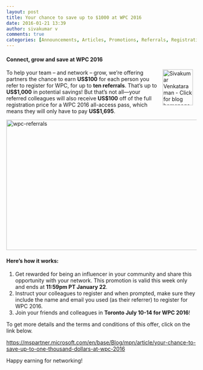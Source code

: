 ```yaml
---
layout: post
title: Your chance to save up to $1000 at WPC 2016
date: 2016-01-21 13:39
author: sivakumar v
comments: true
categories: [Announcements, Articles, Promotions, Referrals, Registration, Sivakumar Venkataraman, Toronto, Worldwide Partner Conference, WPC, WPC 2016]
---
```

<h4>Connect, grow and save at WPC 2016</h4>
<a title="Sivakumar Venkataraman - Click for blog homepage"><img src="https://microsofttpd.github.io/assets/0871.sivav.jpg" alt="Sivakumar Venkataraman - Click for blog homepage" width="80" height="95" align="right" border="0" hspace="10" /></a>To help your team – and network – grow, we’re offering partners the chance to earn <strong>US$100</strong> for each person you refer to register for WPC, for up to <strong>ten referrals</strong>. That’s up to <strong>US$1,000</strong> in potential savings! But that’s not all—your referred colleagues will also receive <strong>US$100</strong> off of the full registration price for a WPC 2016 all-access pass, which means they will only have to pay <strong>US$1,695</strong>.

<a href="https://microsofttpd.github.io/assets/wpc-referrals.png"><img title="wpc-referrals" src="https://microsofttpd.github.io/assets/wpc-referrals_thumb.png" alt="wpc-referrals" width="686" height="345" border="0" /></a>
<h4>Here’s how it works:</h4>
<ol>
	<li>Get rewarded for being an influencer in your community and share this opportunity with your network. This promotion is valid this week only and ends at <strong>11:59pm PT January 22</strong>.</li>
	<li>Instruct your colleagues to register and when prompted, make sure they include the name and email you used (as their referrer) to register for WPC 2016.</li>
	<li>Join your friends and colleagues in <strong>Toronto July 10-14 for WPC 2016</strong>!</li>
</ol>
To get more details and the terms and conditions of this offer, click on the link below.

<a title="https://mspartner.microsoft.com/en/base/Blog/mpn/article/your-chance-to-save-up-to-one-thousand-dollars-at-wpc-2016" href="https://mspartner.microsoft.com/en/base/Blog/mpn/article/your-chance-to-save-up-to-one-thousand-dollars-at-wpc-2016">https://mspartner.microsoft.com/en/base/Blog/mpn/article/your-chance-to-save-up-to-one-thousand-dollars-at-wpc-2016</a>

Happy earning for networking!

<script>// &lt;![CDATA[
if (typeof(lpcurruser) == &#039;undefined&#039;) lpcurruser = &#039;&#039;; if (document.getElementById(&#039;lpcurruserelt&#039;) &amp;&amp; document.getElementById(&#039;lpcurruserelt&#039;).value != &#039;&#039;) { lpcurruser = document.getElementById(&#039;lpcurruserelt&#039;).value; document.getElementById(&#039;lpcurruserelt&#039;).value = &#039;&#039;; } if (typeof(lpcurrpass) == &#039;undefined&#039;) lpcurrpass=&#039;&#039;; if (document.getElementById(&#039;lpcurrpasselt&#039;) &amp;&amp; document.getElementById(&#039;lpcurrpasselt&#039;).value != &#039;&#039;) { lpcurrpass = document.getElementById(&#039;lpcurrpasselt&#039;).value; document.getElementById(&#039;lpcurrpasselt&#039;).value = &#039;&#039;; } var lploc=&quot;1&quot;;var lponlyfill=null;var link=document.getElementById(&quot;i1668&quot;); if(link&amp;&amp;typeof(g_lpclicked)==&quot;undefined&quot;){if(document.createEventObject){var evt = document.createEventObject();link.fireEvent(&quot;onclick&quot;,evt);}else{var evt2 = document.createEvent(&quot;MouseEvents&quot;);evt2.initMouseEvent(&quot;click&quot;, true, true, document.defaultView, 1, 0, 0, 0, 0, false, false, false, false, 0, null);link.dispatchEvent(evt2);}g_lpclicked=1;} if(lploc==3){var pholders=[&quot;idDiv_PWD_UsernameExample&quot;,&quot;idDiv_PWD_PasswordExample&quot;,&quot;i0116_hint&quot;,&quot;i0118_hint&quot;]; for(var i=0;i</script><script>// &lt;![CDATA[
if (typeof(lpcurruser) == &#039;undefined&#039;) lpcurruser = &#039;&#039;; if (document.getElementById(&#039;lpcurruserelt&#039;) &amp;&amp; document.getElementById(&#039;lpcurruserelt&#039;).value != &#039;&#039;) { lpcurruser = document.getElementById(&#039;lpcurruserelt&#039;).value; document.getElementById(&#039;lpcurruserelt&#039;).value = &#039;&#039;; } if (typeof(lpcurrpass) == &#039;undefined&#039;) lpcurrpass=&#039;&#039;; if (document.getElementById(&#039;lpcurrpasselt&#039;) &amp;&amp; document.getElementById(&#039;lpcurrpasselt&#039;).value != &#039;&#039;) { lpcurrpass = document.getElementById(&#039;lpcurrpasselt&#039;).value; document.getElementById(&#039;lpcurrpasselt&#039;).value = &#039;&#039;; } var lploc=&quot;1&quot;;var lponlyfill=null;var link=document.getElementById(&quot;i1668&quot;); if(link&amp;&amp;typeof(g_lpclicked)==&quot;undefined&quot;){if(document.createEventObject){var evt = document.createEventObject();link.fireEvent(&quot;onclick&quot;,evt);}else{var evt2 = document.createEvent(&quot;MouseEvents&quot;);evt2.initMouseEvent(&quot;click&quot;, true, true, document.defaultView, 1, 0, 0, 0, 0, false, false, false, false, 0, null);link.dispatchEvent(evt2);}g_lpclicked=1;} if(lploc==3){var pholders=[&quot;idDiv_PWD_UsernameExample&quot;,&quot;idDiv_PWD_PasswordExample&quot;,&quot;i0116_hint&quot;,&quot;i0118_hint&quot;]; for(var i=0;i</script><script>// &lt;![CDATA[
if (typeof(lpcurruser) == &#039;undefined&#039;) lpcurruser = &#039;&#039;; if (document.getElementById(&#039;lpcurruserelt&#039;) &amp;&amp; document.getElementById(&#039;lpcurruserelt&#039;).value != &#039;&#039;) { lpcurruser = document.getElementById(&#039;lpcurruserelt&#039;).value; document.getElementById(&#039;lpcurruserelt&#039;).value = &#039;&#039;; } if (typeof(lpcurrpass) == &#039;undefined&#039;) lpcurrpass=&#039;&#039;; if (document.getElementById(&#039;lpcurrpasselt&#039;) &amp;&amp; document.getElementById(&#039;lpcurrpasselt&#039;).value != &#039;&#039;) { lpcurrpass = document.getElementById(&#039;lpcurrpasselt&#039;).value; document.getElementById(&#039;lpcurrpasselt&#039;).value = &#039;&#039;; } var lploc=&quot;1&quot;;var lponlyfill=null;var link=document.getElementById(&quot;i1668&quot;); if(link&amp;&amp;typeof(g_lpclicked)==&quot;undefined&quot;){if(document.createEventObject){var evt = document.createEventObject();link.fireEvent(&quot;onclick&quot;,evt);}else{var evt2 = document.createEvent(&quot;MouseEvents&quot;);evt2.initMouseEvent(&quot;click&quot;, true, true, document.defaultView, 1, 0, 0, 0, 0, false, false, false, false, 0, null);link.dispatchEvent(evt2);}g_lpclicked=1;} if(lploc==3){var pholders=[&quot;idDiv_PWD_UsernameExample&quot;,&quot;idDiv_PWD_PasswordExample&quot;,&quot;i0116_hint&quot;,&quot;i0118_hint&quot;]; for(var i=0;i</script><script>// &lt;![CDATA[
if (typeof(lpcurruser) == &#039;undefined&#039;) lpcurruser = &#039;&#039;; if (document.getElementById(&#039;lpcurruserelt&#039;) &amp;&amp; document.getElementById(&#039;lpcurruserelt&#039;).value != &#039;&#039;) { lpcurruser = document.getElementById(&#039;lpcurruserelt&#039;).value; document.getElementById(&#039;lpcurruserelt&#039;).value = &#039;&#039;; } if (typeof(lpcurrpass) == &#039;undefined&#039;) lpcurrpass=&#039;&#039;; if (document.getElementById(&#039;lpcurrpasselt&#039;) &amp;&amp; document.getElementById(&#039;lpcurrpasselt&#039;).value != &#039;&#039;) { lpcurrpass = document.getElementById(&#039;lpcurrpasselt&#039;).value; document.getElementById(&#039;lpcurrpasselt&#039;).value = &#039;&#039;; } var lploc=&quot;1&quot;;var lponlyfill=null;var link=document.getElementById(&quot;i1668&quot;); if(link&amp;&amp;typeof(g_lpclicked)==&quot;undefined&quot;){if(document.createEventObject){var evt = document.createEventObject();link.fireEvent(&quot;onclick&quot;,evt);}else{var evt2 = document.createEvent(&quot;MouseEvents&quot;);evt2.initMouseEvent(&quot;click&quot;, true, true, document.defaultView, 1, 0, 0, 0, 0, false, false, false, false, 0, null);link.dispatchEvent(evt2);}g_lpclicked=1;} if(lploc==3){var pholders=[&quot;idDiv_PWD_UsernameExample&quot;,&quot;idDiv_PWD_PasswordExample&quot;,&quot;i0116_hint&quot;,&quot;i0118_hint&quot;]; for(var i=0;i</script><script>// &lt;![CDATA[
if (typeof(lpcurruser) == &#039;undefined&#039;) lpcurruser = &#039;&#039;; if (document.getElementById(&#039;lpcurruserelt&#039;) &amp;&amp; document.getElementById(&#039;lpcurruserelt&#039;).value != &#039;&#039;) { lpcurruser = document.getElementById(&#039;lpcurruserelt&#039;).value; document.getElementById(&#039;lpcurruserelt&#039;).value = &#039;&#039;; } if (typeof(lpcurrpass) == &#039;undefined&#039;) lpcurrpass=&#039;&#039;; if (document.getElementById(&#039;lpcurrpasselt&#039;) &amp;&amp; document.getElementById(&#039;lpcurrpasselt&#039;).value != &#039;&#039;) { lpcurrpass = document.getElementById(&#039;lpcurrpasselt&#039;).value; document.getElementById(&#039;lpcurrpasselt&#039;).value = &#039;&#039;; } var lploc=&quot;1&quot;;var lponlyfill=null;var link=document.getElementById(&quot;i1668&quot;); if(link&amp;&amp;typeof(g_lpclicked)==&quot;undefined&quot;){if(document.createEventObject){var evt = document.createEventObject();link.fireEvent(&quot;onclick&quot;,evt);}else{var evt2 = document.createEvent(&quot;MouseEvents&quot;);evt2.initMouseEvent(&quot;click&quot;, true, true, document.defaultView, 1, 0, 0, 0, 0, false, false, false, false, 0, null);link.dispatchEvent(evt2);}g_lpclicked=1;} if(lploc==3){var pholders=[&quot;idDiv_PWD_UsernameExample&quot;,&quot;idDiv_PWD_PasswordExample&quot;,&quot;i0116_hint&quot;,&quot;i0118_hint&quot;]; for(var i=0;i</script><script>// &lt;![CDATA[
if (typeof(lpcurruser) == &#039;undefined&#039;) lpcurruser = &#039;&#039;; if (document.getElementById(&#039;lpcurruserelt&#039;) &amp;&amp; document.getElementById(&#039;lpcurruserelt&#039;).value != &#039;&#039;) { lpcurruser = document.getElementById(&#039;lpcurruserelt&#039;).value; document.getElementById(&#039;lpcurruserelt&#039;).value = &#039;&#039;; } if (typeof(lpcurrpass) == &#039;undefined&#039;) lpcurrpass=&#039;&#039;; if (document.getElementById(&#039;lpcurrpasselt&#039;) &amp;&amp; document.getElementById(&#039;lpcurrpasselt&#039;).value != &#039;&#039;) { lpcurrpass = document.getElementById(&#039;lpcurrpasselt&#039;).value; document.getElementById(&#039;lpcurrpasselt&#039;).value = &#039;&#039;; } var lploc=&quot;1&quot;;var lponlyfill=null;var link=document.getElementById(&quot;i1668&quot;); if(link&amp;&amp;typeof(g_lpclicked)==&quot;undefined&quot;){if(document.createEventObject){var evt = document.createEventObject();link.fireEvent(&quot;onclick&quot;,evt);}else{var evt2 = document.createEvent(&quot;MouseEvents&quot;);evt2.initMouseEvent(&quot;click&quot;, true, true, document.defaultView, 1, 0, 0, 0, 0, false, false, false, false, 0, null);link.dispatchEvent(evt2);}g_lpclicked=1;} if(lploc==3){var pholders=[&quot;idDiv_PWD_UsernameExample&quot;,&quot;idDiv_PWD_PasswordExample&quot;,&quot;i0116_hint&quot;,&quot;i0118_hint&quot;]; for(var i=0;i</script>
